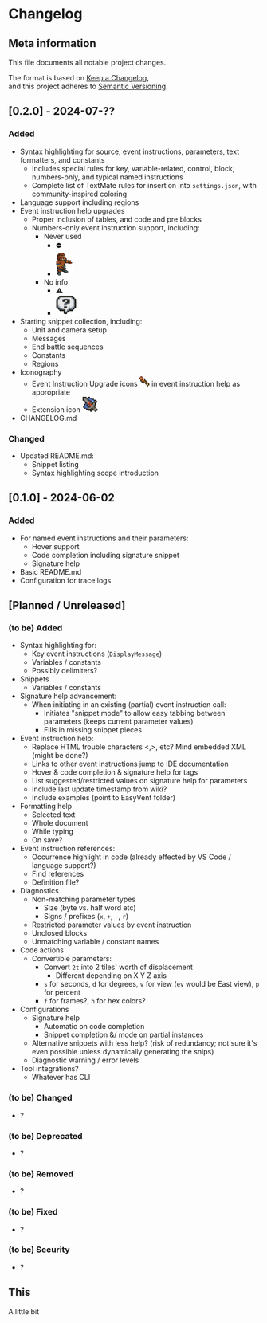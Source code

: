 # Changelog

## Meta information

This file documents all notable project changes.

The format is based on [Keep a Changelog](https://keepachangelog.com/en/1.1.0/),  
and this project adheres to [Semantic Versioning](https://semver.org/spec/v2.0.0.html).

## [0.2.0] - 2024-07-??

### Added

- Syntax highlighting for source, event instructions, parameters, text formatters, and constants
  - Includes special rules for key, variable-related, control, block, numbers-only, and typical named instructions
  - Complete list of TextMate rules for insertion into `settings.json`, with community-inspired coloring
- Language support including regions
- Event instruction help upgrades
  - Proper inclusion of tables, and code and pre blocks
  - Numbers-only event instruction support, including:
    - Never used
      - ⛔
      - ![Delita: But why?](icon/delita-but-why.png)
    - No info
      - ⚠️
      - ![Confused status](icon/confused.png)
- Starting snippet collection, including:
  - Unit and camera setup
  - Messages
  - End battle sequences
  - Constants
  - Regions
- Iconography
  - Event Instruction Upgrade icons
  [![Requires Event Instruction Upgrade - click for Wiki page](icon/EIU_icon.png)](https://ffhacktics.com/wiki/Event_Instruction_Upgrade) 
  in event instruction help as appropriate
  - Extension icon ![FFHacktics site icon sword crossed over blue dictionary](icon/icon.png)
- CHANGELOG.md

### Changed

- Updated README.md:
  - Snippet listing
  - Syntax highlighting scope introduction


## [0.1.0] - 2024-06-02

### Added

- For named event instructions and their parameters:
  - Hover support
  - Code completion including signature snippet
  - Signature help
- Basic README.md
- Configuration for trace logs


## [Planned / Unreleased]

### (to be) Added

- Syntax highlighting for:
  - Key event instructions (`DisplayMessage`)
  - Variables / constants
  - Possibly delimiters?
- Snippets
  - Variables / constants
- Signature help advancement:
  - When initiating in an existing (partial) event instruction call:
    - Initiates "snippet mode" to allow easy tabbing between parameters (keeps current parameter values)
    - Fills in missing snippet pieces
- Event instruction help:
  - Replace HTML trouble characters <,>, etc? Mind embedded XML (might be done?)
  - Links to other event instructions jump to IDE documentation
  - Hover & code completion & signature help for tags
  - List suggested/restricted values on signature help for parameters
  - Include last update timestamp from wiki?
  - Include examples (point to EasyVent folder)
- Formatting help
  - Selected text
  - Whole document
  - While typing
  - On save?
- Event instruction references:
  - Occurrence highlight in code (already effected by VS Code / language support?)
  - Find references
  - Definition file?
- Diagnostics
  - Non-matching parameter types
    - Size (byte vs. half word etc)
    - Signs / prefixes (`x`, `+`, `-`, `r`)
  - Restricted parameter values by event instruction
  - Unclosed blocks
  - Unmatching variable / constant names
- Code actions
  - Convertible parameters:
    - Convert `2t` into 2 tiles' worth of displacement
      - Different depending on X Y Z axis
    - `s` for seconds, `d` for degrees, `v` for view (`ev` would be East view), `p` for percent 
    - `f` for frames?, `h` for hex colors?
- Configurations
  - Signature help
    - Automatic on code completion
    - Snippet completion &/ mode on partial instances
  - Alternative snippets with less help? (risk of redundancy; not sure it's even possible unless dynamically generating the snips)
  - Diagnostic warning / error levels
- Tool integrations?
  - Whatever has CLI

### (to be) Changed

- ?

### (to be) Deprecated

- ?

### (to be) Removed

- ?

### (to be) Fixed

- ?

### (to be) Security

- ?


## This

A little bit